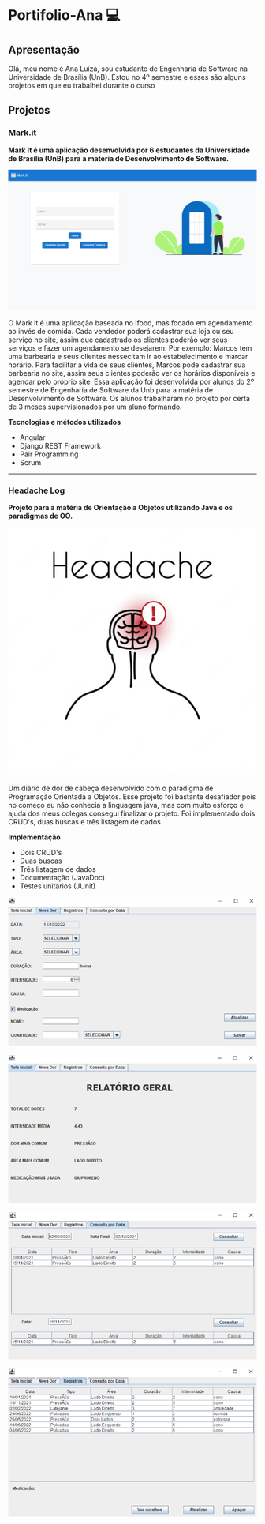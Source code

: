 # Portifolio-Ana :computer:

## Apresentação

Olá, meu nome é Ana Luiza, sou estudante de Engenharia de Software na Universidade de Brasília (UnB). Estou no 4º semestre e esses são alguns projetos em que eu trabalhei durante o curso

## Projetos

### Mark.it

**Mark It é uma aplicação desenvolvida por 6 estudantes da Universidade de Brasilia (UnB) para a matéria de Desenvolvimento de Software.**

![Mark.it](https://github.com/analuizargds/Portifolio-Ana/blob/main/images/2022-10-10.png)

O Mark it é uma aplicação baseada no Ifood, mas focado em agendamento ao invés de comida. Cada vendedor poderá cadastrar sua loja ou seu serviço no site, assim que cadastrado os clientes poderão ver seus serviços e fazer um agendamento se desejarem. Por exemplo: Marcos tem uma barbearia e seus clientes nessecitam ir ao estabelecimento e marcar horário. Para facilitar a vida de seus clientes, Marcos pode cadastrar sua barbearia no site, assim seus clientes poderão ver os horários disponíveis e agendar pelo próprio site. Essa aplicação foi desenvolvida por alunos do 2º semestre de Engenharia de Software da Unb para a matéria de Desenvolvimento de Software. Os alunos trabalharam no projeto por certa de 3 meses supervisionados por um aluno formando.

**Tecnologias e métodos utilizados**
* Angular
* Django REST Framework
* Pair Programming
* Scrum
__________________________________________________________________

### Headache Log

**Projeto para a matéria de Orientação a Objetos utilizando Java e os paradigmas de OO.**

![Headache Log](https://github.com/analuizargds/Portifolio-Ana/blob/main/images/headache_img.jpeg)

Um diário de dor de cabeça desenvolvido com o paradígma de Programação Orientada a Objetos. Esse projeto foi bastante desafiador pois no começo eu não conhecia a linguagem java, mas com muito esforço e ajuda dos meus colegas consegui finalizar o projeto. Foi implementado dois CRUD's, duas buscas e três listagem de dados.

**Implementação** 
* Dois CRUD's
* Duas buscas
* Três listagem de dados
* Documentação (JavaDoc)
* Testes unitários (JUnit)

![Headache Log](https://github.com/analuizargds/Portifolio-Ana/blob/main/images/headache(1).png)

![Headache Log](https://github.com/analuizargds/Portifolio-Ana/blob/main/images/headache(2).png)

![Headache Log](https://github.com/analuizargds/Portifolio-Ana/blob/main/images/headache(3).png)

![Headache Log](https://github.com/analuizargds/Portifolio-Ana/blob/main/images/headache(4).png)
